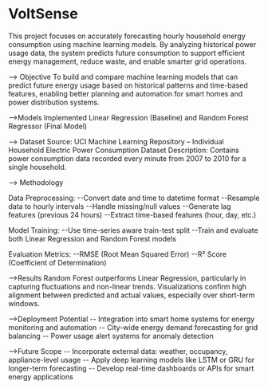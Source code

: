 # VoltSense
This project focuses on accurately forecasting hourly household energy consumption using machine learning models. By analyzing historical power usage data, the system predicts future consumption to support efficient energy management, reduce waste, and enable smarter grid operations.

--> Objective
To build and compare machine learning models that can predict future energy usage based on historical patterns and time-based features, enabling better planning and automation for smart homes and power distribution systems.

-->Models Implemented
Linear Regression (Baseline) and Random Forest Regressor (Final Model)

--> Dataset
Source: UCI Machine Learning Repository – Individual Household Electric Power Consumption Dataset
Description: Contains power consumption data recorded every minute from 2007 to 2010 for a single household.

--> Methodology

Data Preprocessing:
--Convert date and time to datetime format
--Resample data to hourly intervals
--Handle missing/null values
--Generate lag features (previous 24 hours)
--Extract time-based features (hour, day, etc.)

Model Training:
--Use time-series aware train-test split
--Train and evaluate both Linear Regression and Random Forest models

Evaluation Metrics:
--RMSE (Root Mean Squared Error)
--R² Score (Coefficient of Determination)

-->Results
Random Forest outperforms Linear Regression, particularly in capturing fluctuations and non-linear trends.
Visualizations confirm high alignment between predicted and actual values, especially over short-term windows.

-->Deployment Potential
-- Integration into smart home systems for energy monitoring and automation
--  City-wide energy demand forecasting for grid balancing
-- Power usage alert systems for anomaly detection

-->Future Scope
-- Incorporate external data: weather, occupancy, appliance-level usage
-- Apply deep learning models like LSTM or GRU for longer-term forecasting
-- Develop real-time dashboards or APIs for smart energy applications



